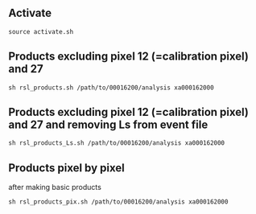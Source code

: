## Activate
```
source activate.sh
```

## Products excluding pixel 12 (=calibration pixel) and 27
```
sh rsl_products.sh /path/to/00016200/analysis xa000162000
```

## Products excluding pixel 12 (=calibration pixel) and 27 and removing Ls from event file
```
sh rsl_products_Ls.sh /path/to/00016200/analysis xa000162000
```

## Products pixel by pixel
after making basic products
```
sh rsl_products_pix.sh /path/to/00016200/analysis xa000162000
```